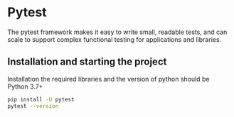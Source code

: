 
# Pytest 

The pytest framework makes it easy to write small, readable tests, and can scale to support complex functional testing for applications and libraries.
## Installation and starting the project

Installation the required libraries and the version of python should be  Python 3.7+


```bash
pip install -U pytest
pytest --version

```
